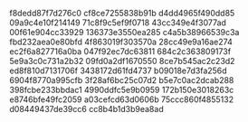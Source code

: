 f8dedd87f7d276c0
cf8ce7255838b91b
d4dd4965f490dd85
09a9c4e10f214149
71c8f9c5ef9f0718
43cc349e4f3077ad
00f61e904cc33929
136373e3550ea285
c4a5b38966539c3a
fbd232aea0e80bfd
4f863019f303570a
28cc49e9a16ae274
ec2f6a827716a0ba
047f92ec7dc63811
684c2c363809173f
5e9a3c0c731a2b32
09fd0a2df1670550
8ce7b545ac2c23d2
ed8f810d7131706f
3438172d61fd4737
b09018e7d3fa256d
6904f8770a995cfb
3f28af6bc25c07d2
b5e7c0ac2dcab288
398fcbe233bbdac1
4990ddfc5e9b0959
172b150e3018263c
e8746bfe49fc2059
a03cefcd63d0606b
75ccc860f4855132
d08449437de39cc6
cc8b4b1d3b9ea8ad
